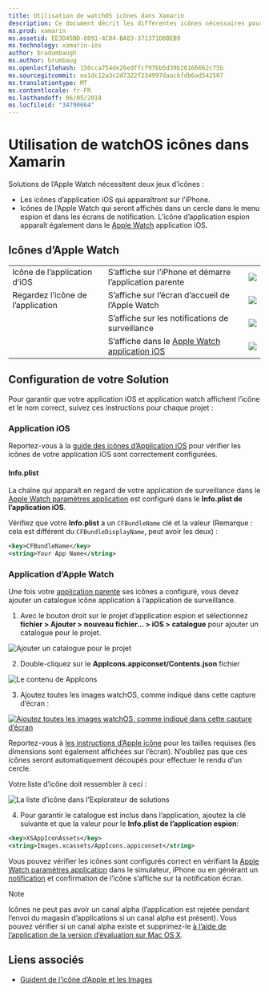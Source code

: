 ```yaml
---
title: Utilisation de watchOS icônes dans Xamarin
description: Ce document décrit les différentes icônes nécessaires pour une application watchOS et comment configurer une solution à inclure ces icônes.
ms.prod: xamarin
ms.assetid: EE3D45BD-8091-4C04-BA83-371371D8BEB9
ms.technology: xamarin-ios
author: bradumbaugh
ms.author: brumbaug
ms.openlocfilehash: 150cca754de26edffcf97bb5d39b26166662c75b
ms.sourcegitcommit: ea1dc12a3c2d7322f234997daacbfdb6ad542507
ms.translationtype: MT
ms.contentlocale: fr-FR
ms.lasthandoff: 06/05/2018
ms.locfileid: "34790664"
---
```

# <a name="working-with-watchos-icons-in-xamarin"></a>Utilisation de watchOS icônes dans Xamarin

Solutions de l’Apple Watch nécessitent deux jeux d’icônes :

* Les icônes d’application iOS qui apparaîtront sur l’iPhone.
* Icônes de l’Apple Watch qui seront affichés dans un cercle dans le menu espion et dans les écrans de notification. L’icône d’application espion apparaît également dans le [Apple Watch](~/ios/watchos/app-fundamentals/settings.md) application iOS.

## <a name="apple-watch-icons"></a>Icônes d’Apple Watch

| | | |
|-|-|-|
|Icône de l’application d’iOS|S’affiche sur l’iPhone et démarre l’application parente|![](icons-images/icon-ios.png)|
|Regardez l’icône de l’application|S’affiche sur l’écran d’accueil de l’Apple Watch|![](icons-images/icon-home.png)|
||S’affiche sur les notifications de surveillance|![](icons-images/notification-icon.png)|
||S’affiche dans le [Apple Watch application iOS](~/ios/watchos/app-fundamentals/settings.md)|![](icons-images/watch-app-sml.png)|

## <a name="configuring-your-solution"></a>Configuration de votre Solution

Pour garantir que votre application iOS et application watch affichent l’icône et le nom correct, suivez ces instructions pour chaque projet :

### <a name="ios-app"></a>Application iOS

Reportez-vous à la [guide des icônes d’Application iOS](~/ios/app-fundamentals/images-icons/app-icons.md) pour vérifier les icônes de votre application iOS sont correctement configurées.

#### <a name="infoplist"></a>Info.plist

La chaîne qui apparaît en regard de votre application de surveillance dans le [Apple Watch paramètres application](~/ios/watchos/app-fundamentals/settings.md) est configuré dans le **Info.plist de l’application iOS**.

Vérifiez que votre **Info.plist** a un `CFBundleName` clé et la valeur (Remarque : cela est différent du `CFBundleDisplayName`, peut avoir les deux) :

```xml
<key>CFBundleName</key>
<string>Your App Name</string>
```

### <a name="apple-watch-app"></a>Application d’Apple Watch

Une fois votre [application parente](~/ios/watchos/app-fundamentals/parent-app.md) ses icônes a configuré, vous devez ajouter un catalogue icône application à l’application de surveillance.

1. Avec le bouton droit sur le projet d’application espion et sélectionnez **fichier > Ajouter > nouveau fichier... > iOS > catalogue** pour ajouter un catalogue pour le projet.

 ![](icons-images/newasset.png "Ajouter un catalogue pour le projet")

2. Double-cliquez sur le **AppIcons.appiconset/Contents.json** fichier

  ![](icons-images/xcassets-iconset-sml.png "Le contenu de AppIcons")

3. Ajoutez toutes les images watchOS, comme indiqué dans cette capture d’écran :

  [![](icons-images/appicons-sml.png "Ajoutez toutes les images watchOS, comme indiqué dans cette capture d’écran")](icons-images/appicons.png#lightbox)

  Reportez-vous à [les instructions d’Apple icône](https://developer.apple.com/library/prerelease/ios/documentation/UserExperience/Conceptual/WatchHumanInterfaceGuidelines/IconandImageSizes.html) pour les tailles requises (les dimensions sont également affichées sur l’écran). N’oubliez pas que ces icônes seront automatiquement découpés pour effectuer le rendu d’un cercle.

  Votre liste d’icône doit ressembler à ceci :

  ![](icons-images/xcassets-complete-sml.png "La liste d’icône dans l’Explorateur de solutions")

4. Pour garantir le catalogue est inclus dans l’application, ajoutez la clé suivante et que la valeur pour le **Info.plist de l’application espion**:

```xml
<key>XSAppIconAssets</key>
<string>Images.xcassets/AppIcons.appiconset</string>
```

Vous pouvez vérifier les icônes sont configurés correct en vérifiant la [Apple Watch paramètres application](~/ios/watchos/app-fundamentals/settings.md) dans le simulateur, iPhone ou en générant un [notification](~/ios/watchos/platform/notifications.md) et confirmation de l’icône s’affiche sur la notification écran.

> [!NOTE]
> Icônes ne peut pas avoir un canal alpha (l’application est rejetée pendant l’envoi du magasin d’applications si un canal alpha est présent). Vous pouvez vérifier si un canal alpha existe et supprimez-le [à l’aide de l’application de la version d’évaluation sur Mac OS X](~/ios/watchos/troubleshooting.md#noalpha).


## <a name="related-links"></a>Liens associés

- [Guident de l’icône d’Apple et les Images](https://developer.apple.com/library/prerelease/ios/documentation/UserExperience/Conceptual/WatchHumanInterfaceGuidelines/IconandImageSizes.html)
